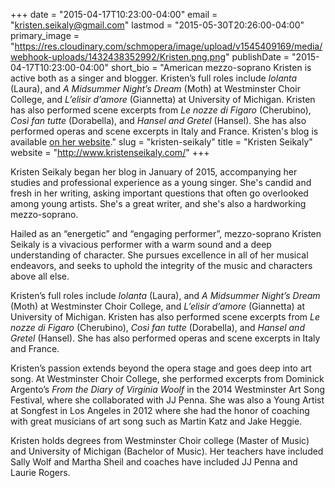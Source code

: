 +++
date = "2015-04-17T10:23:00-04:00"
email = "kristen.seikaly@gmail.com"
lastmod = "2015-05-30T20:26:00-04:00"
primary_image = "https://res.cloudinary.com/schmopera/image/upload/v1545409169/media/webhook-uploads/1432438352992/Kristen.png.png"
publishDate = "2015-04-17T10:23:00-04:00"
short_bio = "American mezzo-soprano Kristen is active both as a singer and blogger. Kristen’s full roles include *Iolanta* (Laura), and *A Midsummer Night’s Dream* (Moth) at Westminster Choir College, and *L’elisir d’amore* (Giannetta) at University of Michigan. Kristen has also performed scene excerpts from *Le nozze di Figaro* (Cherubino), *Così fan tutte* (Dorabella), and *Hansel and Gretel* (Hansel). She has also performed operas and scene excerpts in Italy and France. Kristen&#039;s blog is available [on her website](http://www.kristenseikaly.com/blog/)."
slug = "kristen-seikaly"
title = "Kristen Seikaly"
website = "http://www.kristenseikaly.com/"
+++

Kristen Seikaly began her blog in January of 2015, accompanying her studies and professional experience as a young singer. She's candid and fresh in her writing, asking important questions that often go overlooked among young artists. She's a great writer, and she's also a hardworking mezzo-soprano.

Hailed as an “energetic” and “engaging performer”, mezzo-soprano Kristen Seikaly is a vivacious performer with a warm sound and a deep understanding of character. She pursues excellence in all of her musical endeavors, and seeks to uphold the integrity of the music and characters above all else.

Kristen’s full roles include *Iolanta* (Laura), and *A Midsummer Night’s Dream* (Moth) at Westminster Choir College, and *L’elisir d’amore* (Giannetta) at University of Michigan. Kristen has also performed scene excerpts from *Le nozze di Figaro* (Cherubino), *Così fan tutte* (Dorabella), and *Hansel and Gretel* (Hansel). She has also performed operas and scene excerpts in Italy and France.

Kristen’s passion extends beyond the opera stage and goes deep into art song. At Westminster Choir College, she performed excerpts from Dominick Argento’s *From the Diary of Virginia Woolf* in the 2014 Westminster Art Song Festival, where she collaborated with JJ Penna. She was also a Young Artist at Songfest in Los Angeles in 2012 where she had the honor of coaching with great musicians of art song such as Martin Katz and Jake Heggie.

Kristen holds degrees from Westminster Choir college (Master of Music) and University of Michigan (Bachelor of Music). Her teachers have included Sally Wolf and Martha Sheil and coaches have included JJ Penna and Laurie Rogers.
